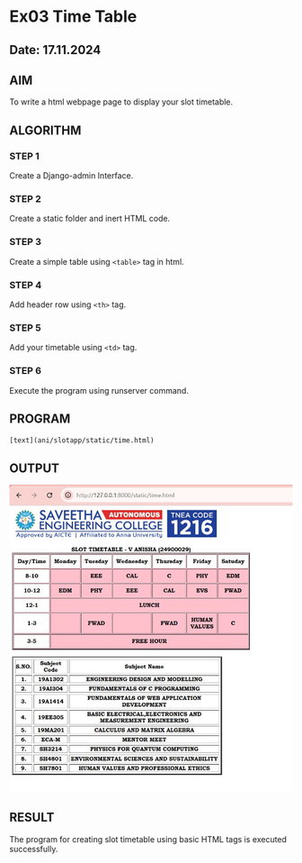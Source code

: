# Ex03 Time Table
## Date: 17.11.2024

## AIM
To write a html webpage page to display your slot timetable.

## ALGORITHM
### STEP 1
Create a Django-admin Interface.

### STEP 2
Create a static folder and inert HTML code.

### STEP 3
Create a simple table using ```<table>``` tag in html.

### STEP 4
Add header row using ```<th>``` tag.

### STEP 5
Add your timetable using ```<td>``` tag.

### STEP 6
Execute the program using runserver command.

## PROGRAM
```
[text](ani/slotapp/static/time.html)
```
## OUTPUT
![alt text](<My Output for Timetable.jpg>)

## RESULT
The program for creating slot timetable using basic HTML tags is executed successfully.
